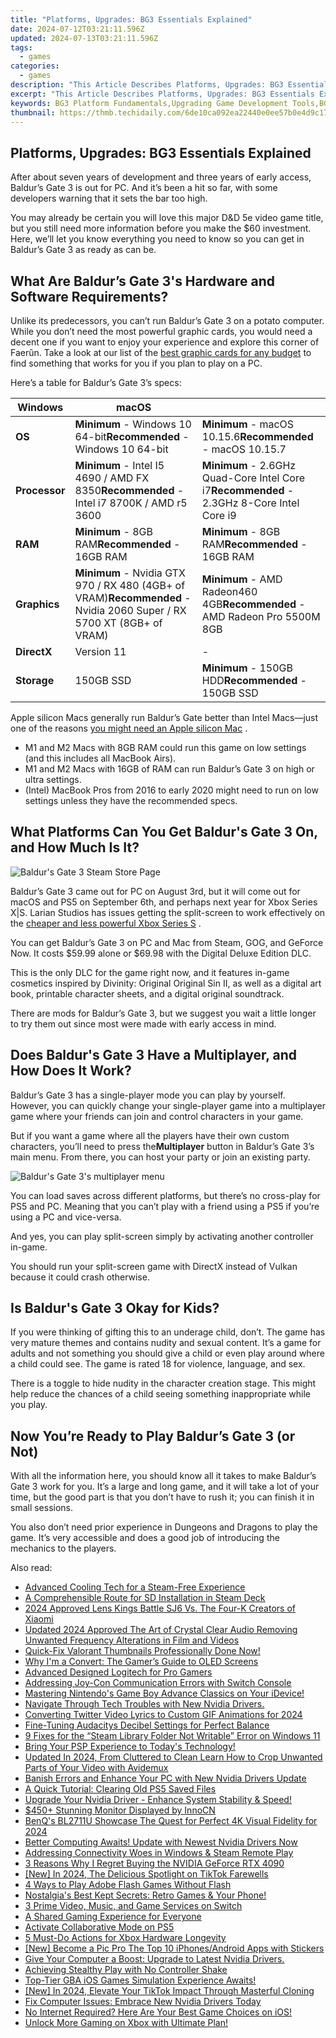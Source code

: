```yaml
---
title: "Platforms, Upgrades: BG3 Essentials Explained"
date: 2024-07-12T03:21:11.596Z
updated: 2024-07-13T03:21:11.596Z
tags:
  - games
categories:
  - games
description: "This Article Describes Platforms, Upgrades: BG3 Essentials Explained"
excerpt: "This Article Describes Platforms, Upgrades: BG3 Essentials Explained"
keywords: BG3 Platform Fundamentals,Upgrading Game Development Tools,BG3 Essential Features and Functionality,Integrating Platform BG3,Optimizing Game Development with BG3,Understanding Platform Upgrades in Gaming (BG3),Comprerances of Game Development Platform (BG3)
thumbnail: https://thmb.techidaily.com/6de10ca092ea22440e0ee57b0e4d9c17ed8937d0ae7586606e65eab4d9ad7104.jpg
---
```


## Platforms, Upgrades: BG3 Essentials Explained

 After about seven years of development and three years of early access, Baldur’s Gate 3 is out for PC. And it’s been a hit so far, with some developers warning that it sets the bar too high.

 You may already be certain you will love this major D&D 5e video game title, but you still need more information before you make the $60 investment. Here, we’ll let you know everything you need to know so you can get in Baldur’s Gate 3 as ready as can be.

## What Are Baldur’s Gate 3's Hardware and Software Requirements?

 Unlike its predecessors, you can’t run Baldur’s Gate 3 on a potato computer. While you don’t need the most powerful graphic cards, you would need a decent one if you want to enjoy your experience and explore this corner of Faerûn. Take a look at our list of the [best graphic cards for any budget](https://www.makeuseof.com/tag/best-graphics-cards/) to find something that works for you if you plan to play on a PC.

Here’s a table for Baldur’s Gate 3’s specs:

| **Windows**   | **macOS**                                                                                                             |                                                                                             |
| ------------- | --------------------------------------------------------------------------------------------------------------------- | ------------------------------------------------------------------------------------------- |
| **OS**        | **Minimum** \- Windows 10 64-bit**Recommended** \- Windows 10 64-bit                                                  | **Minimum** \- macOS 10.15.6**Recommended** \- macOS 10.15.7                                |
| **Processor** | **Minimum** \- Intel I5 4690 / AMD FX 8350**Recommended** \- Intel i7 8700K / AMD r5 3600                             | **Minimum** \- 2.6GHz Quad-Core Intel Core i7**Recommended** \- 2.3GHz 8-Core Intel Core i9 |
| **RAM**       | **Minimum** \- 8GB RAM**Recommended** \- 16GB RAM                                                                     | **Minimum** \- 8GB RAM**Recommended** \- 16GB RAM                                           |
| **Graphics**  | **Minimum** \- Nvidia GTX 970 / RX 480 (4GB+ of VRAM)**Recommended** \- Nvidia 2060 Super / RX 5700 XT (8GB+ of VRAM) | **Minimum** \- AMD Radeon460 4GB**Recommended** \- AMD Radeon Pro 5500M 8GB                 |
| **DirectX**   | Version 11                                                                                                            | \-                                                                                          |
| **Storage**   | 150GB SSD                                                                                                             | **Minimum** \- 150GB HDD**Recommended** \- 150GB SSD                                        |

 Apple silicon Macs generally run Baldur’s Gate better than Intel Macs—just one of the reasons [you might need an Apple silicon Mac](https://www.makeuseof.com/do-i-need-an-apple-silicon-mac/) .

* M1 and M2 Macs with 8GB RAM could run this game on low settings (and this includes all MacBook Airs).
* M1 and M2 Macs with 16GB of RAM can run Baldur’s Gate 3 on high or ultra settings.
* (Intel) MacBook Pros from 2016 to early 2020 might need to run on low settings unless they have the recommended specs.

## What Platforms Can You Get Baldur's Gate 3 On, and How Much Is It?

![Baldur's Gate 3 Steam Store Page](https://static1.makeuseofimages.com/wordpress/wp-content/uploads/2023/08/baldur-s-gate-3-steam-store-page.jpeg)

 Baldur’s Gate 3 came out for PC on August 3rd, but it will come out for macOS and PS5 on September 6th, and perhaps next year for Xbox Series X|S. Larian Studios has issues getting the split-screen to work effectively on the [cheaper and less powerful Xbox Series S](https://www.makeuseof.com/xbox-series-x-vs-xbox-series-s-which-should-you-buy/) .

 You can get Baldur’s Gate 3 on PC and Mac from Steam, GOG, and GeForce Now. It costs $59.99 alone or $69.98 with the Digital Deluxe Edition DLC.

 This is the only DLC for the game right now, and it features in-game cosmetics inspired by Divinity: Original Original Sin II, as well as a digital art book, printable character sheets, and a digital original soundtrack.

 There are mods for Baldur’s Gate 3, but we suggest you wait a little longer to try them out since most were made with early access in mind.

## Does Baldur's Gate 3 Have a Multiplayer, and How Does It Work?

 Baldur’s Gate 3 has a single-player mode you can play by yourself. However, you can quickly change your single-player game into a multiplayer game where your friends can join and control characters in your game.

 But if you want a game where all the players have their own custom characters, you’ll need to press the**Multiplayer** button in Baldur’s Gate 3’s main menu. From there, you can host your party or join an existing party.

![Baldur's Gate 3's multiplayer menu](https://static1.makeuseofimages.com/wordpress/wp-content/uploads/2023/08/baldur-s-gate-3-s-multiplayer-menu.jpeg)

 You can load saves across different platforms, but there’s no cross-play for PS5 and PC. Meaning that you can’t play with a friend using a PS5 if you’re using a PC and vice-versa.

 And yes, you can play split-screen simply by activating another controller in-game.

 You should run your split-screen game with DirectX instead of Vulkan because it could crash otherwise.

## Is Baldur's Gate 3 Okay for Kids?

 If you were thinking of gifting this to an underage child, don’t. The game has very mature themes and contains nudity and sexual content. It’s a game for adults and not something you should give a child or even play around where a child could see. The game is rated 18 for violence, language, and sex.

 There is a toggle to hide nudity in the character creation stage. This might help reduce the chances of a child seeing something inappropriate while you play.

## Now You’re Ready to Play Baldur’s Gate 3 (or Not)

 With all the information here, you should know all it takes to make Baldur’s Gate 3 work for you. It’s a large and long game, and it will take a lot of your time, but the good part is that you don’t have to rush it; you can finish it in small sessions.

 You also don’t need prior experience in Dungeons and Dragons to play the game. It’s very accessible and does a good job of introducing the mechanics to the players.


<ins class="adsbygoogle"
     style="display:block"
     data-ad-format="autorelaxed"
     data-ad-client="ca-pub-7571918770474297"
     data-ad-slot="1223367746"></ins>



<ins class="adsbygoogle"
     style="display:block"
     data-ad-client="ca-pub-7571918770474297"
     data-ad-slot="8358498916"
     data-ad-format="auto"
     data-full-width-responsive="true"></ins>



<span class="atpl-alsoreadstyle">Also read:</span>
<div><ul>
<li><a href="https://games-able.techidaily.com/advanced-cooling-tech-for-a-steam-free-experience/"><u>Advanced Cooling Tech for a Steam-Free Experience</u></a></li>
<li><a href="https://games-able.techidaily.com/a-comprehensible-route-for-sd-installation-in-steam-deck/"><u>A Comprehensible Route for SD Installation in Steam Deck</u></a></li>
<li><a href="https://article-files.techidaily.com/2024-approved-lens-kings-battle-sj6-vs-the-four-k-creators-of-xiaomi/"><u>2024 Approved  Lens Kings Battle  SJ6 Vs. The Four-K Creators of Xiaomi</u></a></li>
<li><a href="https://sound-optimizing.techidaily.com/updated-2024-approved-the-art-of-crystal-clear-audio-removing-unwanted-frequency-alterations-in-film-and-videos/"><u>Updated 2024 Approved The Art of Crystal Clear Audio Removing Unwanted Frequency Alterations in Film and Videos</u></a></li>
<li><a href="https://youtube-clips.techidaily.com/1716463608661-quick-fix-valorant-thumbnails-professionally-done-now/"><u>Quick-Fix Valorant Thumbnails  Professionally Done Now!</u></a></li>
<li><a href="https://games-able.techidaily.com/1719172477251-why-im-a-convert-the-gamers-guide-to-oled-screens/"><u>Why I'm a Convert: The Gamer’s Guide to OLED Screens</u></a></li>
<li><a href="https://games-able.techidaily.com/advanced-designed-logitech-for-pro-gamers/"><u>Advanced Designed Logitech for Pro Gamers</u></a></li>
<li><a href="https://games-able.techidaily.com/addressing-joy-con-communication-errors-with-switch-console/"><u>Addressing Joy-Con Communication Errors with Switch Console</u></a></li>
<li><a href="https://games-able.techidaily.com/1719166348638-mastering-nintendos-game-boy-advance-classics-on-your-idevice/"><u>Mastering Nintendo's Game Boy Advance Classics on Your iDevice!</u></a></li>
<li><a href="https://games-able.techidaily.com/1719167776043-navigate-through-tech-troubles-with-new-nvidia-drivers/"><u>Navigate Through Tech Troubles with New Nvidia Drivers.</u></a></li>
<li><a href="https://twitter-videos.techidaily.com/converting-twitter-video-lyrics-to-custom-gif-animations-for-2024/"><u>Converting Twitter Video Lyrics to Custom GIF Animations for 2024</u></a></li>
<li><a href="https://sound-optimizing.techidaily.com/fine-tuning-audacitys-decibel-settings-for-perfect-balance/"><u>Fine-Tuning Audacitys Decibel Settings for Perfect Balance</u></a></li>
<li><a href="https://games-able.techidaily.com/9-fixes-for-the-steam-library-folder-not-writable-error-on-windows-11/"><u>9 Fixes for the “Steam Library Folder Not Writable” Error on Windows 11</u></a></li>
<li><a href="https://games-able.techidaily.com/1719171487913-bring-your-psp-experience-to-todays-technology/"><u>Bring Your PSP Experience to Today's Technology!</u></a></li>
<li><a href="https://smart-video-editing.techidaily.com/updated-in-2024-from-cluttered-to-clean-learn-how-to-crop-unwanted-parts-of-your-video-with-avidemux/"><u>Updated In 2024, From Cluttered to Clean Learn How to Crop Unwanted Parts of Your Video with Avidemux</u></a></li>
<li><a href="https://games-able.techidaily.com/1719172747292-banish-errors-and-enhance-your-pc-with-new-nvidia-drivers-update/"><u>Banish Errors and Enhance Your PC with New Nvidia Drivers Update</u></a></li>
<li><a href="https://games-able.techidaily.com/a-quick-tutorial-clearing-old-ps5-saved-files/"><u>A Quick Tutorial: Clearing Old PS5 Saved Files</u></a></li>
<li><a href="https://games-able.techidaily.com/1719172869632-upgrade-your-nvidia-driver-enhance-system-stability-and-speed/"><u>Upgrade Your Nvidia Driver - Enhance System Stability & Speed!</u></a></li>
<li><a href="https://games-able.techidaily.com/450plus-stunning-monitor-displayed-by-innocn/"><u>$450+ Stunning Monitor Displayed by InnoCN</u></a></li>
<li><a href="https://extra-tips.techidaily.com/benqs-bl2711u-showcase-the-quest-for-perfect-4k-visual-fidelity-for-2024/"><u>BenQ's BL2711U Showcase  The Quest for Perfect 4K Visual Fidelity for 2024</u></a></li>
<li><a href="https://games-able.techidaily.com/1719173660560-better-computing-awaits-update-with-newest-nvidia-drivers-now/"><u>Better Computing Awaits! Update with Newest Nvidia Drivers Now</u></a></li>
<li><a href="https://games-able.techidaily.com/addressing-connectivity-woes-in-windows-and-steam-remote-play/"><u>Addressing Connectivity Woes in Windows & Steam Remote Play</u></a></li>
<li><a href="https://games-able.techidaily.com/3-reasons-why-i-regret-buying-the-nvidia-geforce-rtx-4090/"><u>3 Reasons Why I Regret Buying the NVIDIA GeForce RTX 4090</u></a></li>
<li><a href="https://tiktok-video-recordings.techidaily.com/new-in-2024-the-delicious-spotlight-on-tiktok-farewells/"><u>[New] In 2024, The Delicious Spotlight on TikTok Farewells</u></a></li>
<li><a href="https://games-able.techidaily.com/4-ways-to-play-adobe-flash-games-without-flash/"><u>4 Ways to Play Adobe Flash Games Without Flash</u></a></li>
<li><a href="https://games-able.techidaily.com/1719171565356-nostalgias-best-kept-secrets-retro-games-and-your-phone/"><u>Nostalgia's Best Kept Secrets: Retro Games & Your Phone!</u></a></li>
<li><a href="https://games-able.techidaily.com/3-prime-video-music-and-game-services-on-switch/"><u>3 Prime Video, Music, and Game Services on Switch</u></a></li>
<li><a href="https://games-able.techidaily.com/a-shared-gaming-experience-for-everyone/"><u>A Shared Gaming Experience for Everyone</u></a></li>
<li><a href="https://games-able.techidaily.com/activate-collaborative-mode-on-ps5/"><u>Activate Collaborative Mode on PS5</u></a></li>
<li><a href="https://games-able.techidaily.com/5-must-do-actions-for-xbox-hardware-longevity/"><u>5 Must-Do Actions for Xbox Hardware Longevity</u></a></li>
<li><a href="https://extra-lessons.techidaily.com/new-become-a-pic-pro-the-top-10-iphonesandroid-apps-with-stickers/"><u>[New] Become a Pic Pro  The Top 10 iPhones/Android Apps with Stickers</u></a></li>
<li><a href="https://games-able.techidaily.com/1719168491399-give-your-computer-a-boost-upgrade-to-latest-nvidia-drivers/"><u>Give Your Computer a Boost: Upgrade to Latest Nvidia Drivers.</u></a></li>
<li><a href="https://games-able.techidaily.com/achieving-stealthy-play-with-no-controller-shake/"><u>Achieving Stealthy Play with No Controller Shake</u></a></li>
<li><a href="https://games-able.techidaily.com/1719172227578-top-tier-gba-ios-games-simulation-experience-awaits/"><u>Top-Tier GBA iOS Games Simulation Experience Awaits!</u></a></li>
<li><a href="https://tiktok-video-recordings.techidaily.com/new-in-2024-elevate-your-tiktok-impact-through-masterful-cloning/"><u>[New] In 2024, Elevate Your TikTok Impact Through Masterful Cloning</u></a></li>
<li><a href="https://games-able.techidaily.com/1719166414935-fix-computer-issues-embrace-new-nvidia-drivers-today/"><u>Fix Computer Issues: Embrace New Nvidia Drivers Today</u></a></li>
<li><a href="https://games-able.techidaily.com/1719167714153-no-internet-required-here-are-your-best-game-choices-on-ios/"><u>No Internet Required? Here Are Your Best Game Choices on iOS!</u></a></li>
<li><a href="https://games-able.techidaily.com/1719173835362-unlock-more-gaming-on-xbox-with-ultimate-plan/"><u>Unlock More Gaming on Xbox with Ultimate Plan!</u></a></li>
</ul></div>
